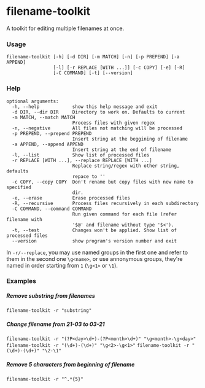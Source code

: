 filename-toolkit
================
A toolkit for editing multiple filenames at once.  

### Usage
```
filename-toolkit [-h] [-d DIR] [-m MATCH] [-n] [-p PREPEND] [-a APPEND]
                 [-l] [-r REPLACE [WITH ...]] [-c COPY] [-e] [-R]
                 [-C COMMAND] [-t] [--version]
```

### Help
```
optional arguments:
  -h, --help            show this help message and exit
  -d DIR, --dir DIR     Directory to work on. Defaults to current
  -m MATCH, --match MATCH
                        Process files with given regex
  -n, --negative        All files not matching will be processed
  -p PREPEND, --prepend PREPEND
                        Insert string at the beggining of filename
  -a APPEND, --append APPEND
                        Insert string at the end of filename
  -l, --list            Show list of processed files
  -r REPLACE [WITH ...], --replace REPLACE [WITH ...]
                        Replace string/regex with other string, defaults
                        repace to ''
  -c COPY, --copy COPY  Don't rename but copy files with new name to specified
                        dir.
  -e, --erase           Erase processed files
  -R, --recursive       Process files recursively in each subdirectory
  -C COMMAND, --command COMMAND
                        Run given command for each file (refer filename with
                        '$@' and filename without type '$<').
  -t, --test            Changes won't be applied. Show list of processed files
  --version             show program's version number and exit
```
In `-r/--replace`, you may use named groups in the first one and refer to them in the second one `\g<name>`, or use annonymous groups, they're named in order starting from `1` (`\g<1>` or `\1`).

### Examples
##### Remove substring from filenames
`filename-toolkit -r "substring"`

##### Change filename from 21-03 to 03-21
`filename-toolkit -r "(?P<day>\d+)-(?P<month>\d+)" "\g<month>-\g<day>"`
`filename-toolkit -r "(\d+)-(\d+)" "\g<2>-\g<1>"`
`filename-toolkit -r "(\d+)-(\d+)" "\2-\1"`

##### Remove 5 characters from beginning of filename
`filename-toolkit -r "^.*{5}"`
